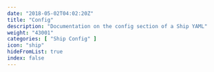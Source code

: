 ```yaml
---
date: "2018-05-02T04:02:20Z"
title: "Config"
description: "Documentation on the config section of a Ship YAML"
weight: "43001"
categories: [ "Ship Config" ]
icon: "ship"
hideFromList: true
index: false
---
```

